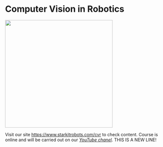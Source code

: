 # Computer Vision in Robotics

<img src="./.img/logo_for_form.png" height="350" />


Visit our site <https://www.starkitrobots.com/cvr> to check content.
Course is online and will be carried out on our *[YouTube chanel](https://www.youtube.com/channel/UC0QPJgfg17wCqf4-hG_A5OA)*.
THIS IS A NEW LINE!


